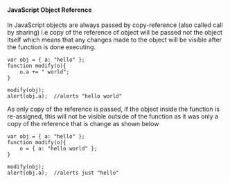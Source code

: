 #### JavaScript Object Reference
In JavaScript objects are always passed by copy-reference (also called call by sharing) i.e copy of the reference of object will be passed not the object itself which means that any changes made to the object will be visible after the function is done executing. 
```
var obj = { a: "hello" };
function modify(o){
    o.a += " world";
}

modify(obj);
alert(obj.a);  //alerts "hello world"

```

As only copy of the reference is passed, if the object inside the function is re-assigned, this will not be visible outside of the function as it was only a copy of the reference that is change as shown below

```
var obj = { a: "hello" };
function modify(o){
    o = { a: "hello world" };
}

modify(obj);
alert(obj.a);  //alerts just "hello"

```

